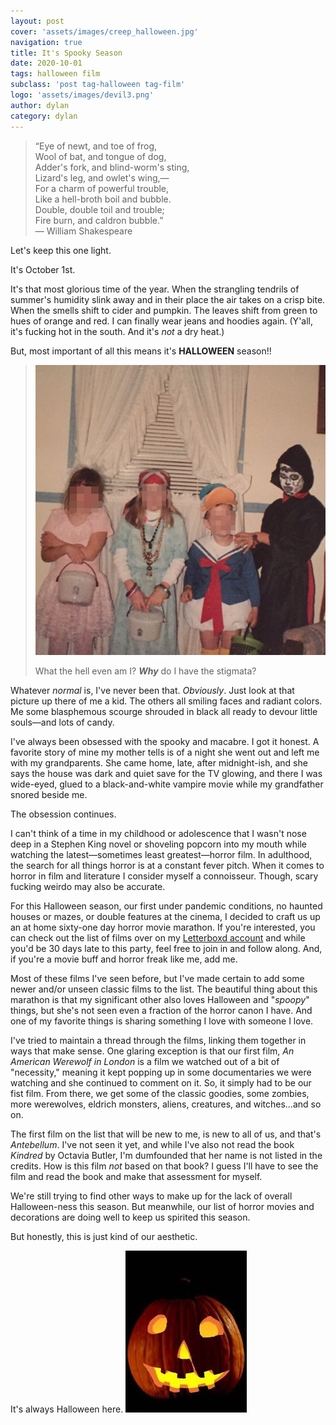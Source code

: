 ```yaml
---
layout: post
cover: 'assets/images/creep_halloween.jpg'
navigation: true
title: It's Spooky Season
date: 2020-10-01
tags: halloween film
subclass: 'post tag-halloween tag-film' 
logo: 'assets/images/devil3.png'
author: dylan
category: dylan
---
```


> “Eye of newt, and toe of frog,  
> Wool of bat, and tongue of dog,  
> Adder's fork, and blind-worm's sting,  
> Lizard's leg, and owlet's wing,—  
> For a charm of powerful trouble,  
> Like a hell-broth boil and bubble.  
> Double, double toil and trouble;  
> Fire burn, and caldron bubble.”  
> ― William Shakespeare 

Let's keep this one light. 

It's October 1st.

It's that most glorious time of the year. When the strangling tendrils of summer's humidity slink away and in their place the air takes on a crisp bite. When the smells shift to cider and pumpkin. The leaves shift from green to hues of orange and red. I can finally wear jeans and hoodies again. (Y'all, it's fucking hot in the south. And it's _not_ a dry heat.) 

But, most important of all this means it's **HALLOWEEN** season!!

> ![What the hell even am I?](assets/images/halloweenMe.jpg)
>
> What the hell even am I? _**Why**_ do I have the stigmata?

Whatever _normal_ is, I've never been that. _Obviously_. Just look at that picture up there of me a kid. The others all smiling faces and radiant colors. Me some blasphemous scourge shrouded in black all ready to devour little souls&mdash;and lots of candy. 

I've always been obsessed with the spooky and macabre. I got it honest. A favorite story of mine my mother tells is of a night she went out and left me with my grandparents. She came home, late, after midnight-ish, and she says the house was dark and quiet save for the TV glowing, and there I was wide-eyed, glued to a black-and-white vampire movie while my grandfather snored beside me.

The obsession continues.

I can't think of a time in my childhood or adolescence that I wasn't nose deep in a Stephen King novel or shoveling popcorn into my mouth while watching the latest&mdash;sometimes least greatest&mdash;horror film. In adulthood, the search for all things horror is at a constant fever pitch. When it comes to horror in film and literature I consider myself a connoisseur. Though, scary fucking weirdo may also be accurate.

For this Halloween season, our first under pandemic conditions, no haunted houses or mazes, or double features at the cinema, I decided to craft us up an at home sixty-one day horror movie marathon. If you're interested, you can check out the list of films over on my [Letterboxd account](https://letterboxd.com/writeknuckled/list/2020s-61-days-of-horror/) and while you'd be 30 days late to this party, feel free to join in and follow along. And, if you're a movie buff and horror freak like me, add me.

Most of these films I've seen before, but I've made certain to add some newer and/or unseen classic films to the list. The beautiful thing about this marathon is that my significant other also loves Halloween and "_spoopy_" things, but she's not seen even a fraction of the horror canon I have. And one of my favorite things is sharing something I love with someone I love.

I've tried to maintain a thread through the films, linking them together in ways that make sense. One glaring exception is that our first film, _An American Werewolf in London_ is a film we watched out of a bit of "necessity," meaning it kept popping up in some documentaries we were watching and she continued to comment on it. So, it simply had to be our fist film. From there, we get some of the classic goodies, some zombies, more werewolves, eldrich monsters, aliens, creatures, and witches...and so on.

The first film on the list that will be new to me, is new to all of us, and that's _Antebellum_. I've not seen it yet, and while I've also not read the book _Kindred_ by Octavia Butler, I'm dumfounded that her name is not listed in the credits. How is this film _not_ based on that book? I guess I'll have to see the film and read the book and make that assessment for myself.

We're still trying to find other ways to make up for the lack of overall Halloween-ness this season. But meanwhile, our list of horror movies and decorations are doing well to keep us spirited this season. 

But honestly, this is just kind of our aesthetic. 

It's always Halloween here.
![John Carpenter's _Halloween_](assets/images/pumpkin.jpg)
